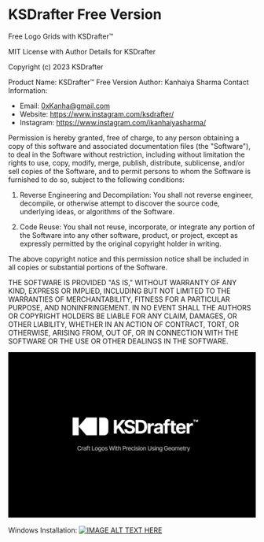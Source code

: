 # KSDrafter Free Version
Free Logo Grids with KSDrafter™  

MIT License with Author Details for KSDrafter

Copyright (c) 2023 KSDrafter

Product Name: KSDrafter™ Free Version
Author: Kanhaiya Sharma
Contact Information:
- Email: 0xKanha@gmail.com
- Website: https://www.instagram.com/ksdrafter/
- Instagram: https://www.instagram.com/ikanhaiyasharma/

Permission is hereby granted, free of charge, to any person obtaining a copy of this software and associated documentation files (the "Software"), to deal in the Software without restriction, including without limitation the rights to use, copy, modify, merge, publish, distribute, sublicense, and/or sell copies of the Software, and to permit persons to whom the Software is furnished to do so, subject to the following conditions:

1. Reverse Engineering and Decompilation: You shall not reverse engineer, decompile, or otherwise attempt to discover the source code, underlying ideas, or algorithms of the Software.

2. Code Reuse: You shall not reuse, incorporate, or integrate any portion of the Software into any other software, product, or project, except as expressly permitted by the original copyright holder in writing.

The above copyright notice and this permission notice shall be included in all copies or substantial portions of the Software.

THE SOFTWARE IS PROVIDED "AS IS," WITHOUT WARRANTY OF ANY KIND, EXPRESS OR IMPLIED, INCLUDING BUT NOT LIMITED TO THE WARRANTIES OF MERCHANTABILITY, FITNESS FOR A PARTICULAR PURPOSE, AND NONINFRINGEMENT. IN NO EVENT SHALL THE AUTHORS OR COPYRIGHT HOLDERS BE LIABLE FOR ANY CLAIM, DAMAGES, OR OTHER LIABILITY, WHETHER IN AN ACTION OF CONTRACT, TORT, OR OTHERWISE, ARISING FROM, OUT OF, OR IN CONNECTION WITH THE SOFTWARE OR THE USE OR OTHER DEALINGS IN THE SOFTWARE.


![alt text](https://github.com/ikanhaiyasharma/KSDrafter/blob/main/KSD.jpg?raw=true)


Windows Installation: 
[![IMAGE ALT TEXT HERE](https://img.youtube.com/vi/pqBks3YfCdo/0.jpg)](https://www.youtube.com/watch?v=pqBks3YfCdo)

